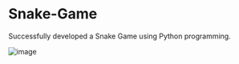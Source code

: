 # Snake-Game
Successfully developed a Snake Game using Python programming.

![image](https://github.com/Ashvini8879/Snake-Game/assets/170402064/334aa284-06af-4eca-9964-1aa1ec5014ab)
